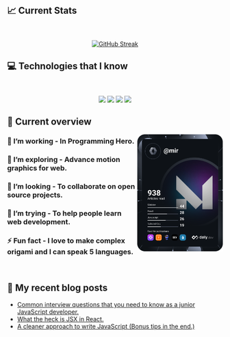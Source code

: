 
## :chart_with_upwards_trend: Current Stats

<br />
<p align="center">
<a href="https://git.io/streak-stats"><img src="https://github-readme-streak-stats.herokuapp.com?user=parbez01&theme=neon&hide_border=true&border_radius=5.4&card_width=500" alt="GitHub Streak" /></a>
</p>




## :computer: Technologies that I know

<br>

<p align="center">
<img style='width:70px' src="https://i.ibb.co/bsFS7TG/icons8-html-48.png"/>
<img style='width:70px' src="https://i.ibb.co/r5VryPR/icons8-css-48.png"/>
<img style='width:70px' src="https://i.ibb.co/7JCKcZ9/icons8-javascript-48.png"/>
<img style='width:70px' src="https://i.ibb.co/8rw7T9N/free-react-1-282599.webp?fbclid=IwAR02IrbcinEI96Wo1zolxDfT7Ns6yaBs8HCCdOULjttqH3fwoqRZ1Mbv1gc"/>
</p>



## 👀 Current overview

<div align="left">
<a href="https://app.daily.dev/mir"><img align="right" src="https://github.com/mir-hussain/mir-hussain/blob/main/devcard.svg" width="200" alt="Mir Hussain's Dev Card"/></a>
</div>

### 🔭 I’m working - In Programming Hero. 
### 🌱 I’m exploring - Advance motion graphics for web. 
### 👯 I’m looking - To collaborate on open source projects. 
### 🤔 I’m trying - To help people learn web development. 
### ⚡ Fun fact - I love to make complex origami and I can speak 5 languages.


<br />

## :book: My recent blog posts
<!-- BLOG-POST-LIST:START -->
- [Common interview questions that you need to know as a junior JavaScript developer.](https://dev.to/mirhussain/common-interview-questions-that-you-need-to-know-as-a-junior-javascript-developer-29a6)
- [What the heck is JSX in React.](https://dev.to/mirhussain/what-the-heck-is-jsx-in-react-3f0a)
- [A cleaner approach to write JavaScript &lpar;Bonus tips in the end.&rpar;](https://dev.to/mirhussain/a-cleaner-approach-to-write-javascript-bonus-tips-in-the-end-58ng)
